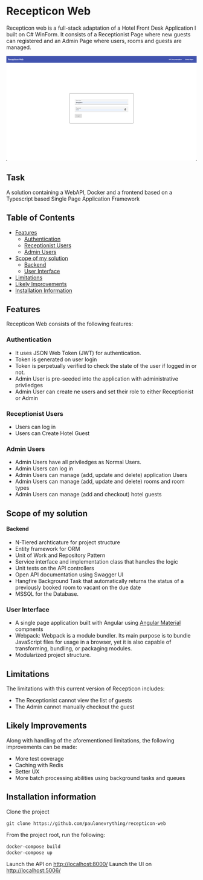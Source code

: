 
# Recepticon Web

Recepticon web is a full-stack adaptation of a Hotel Front Desk Application I built on C# WinForm. It consists of a Receptionist Page where new guests can registered and an Admin Page where users, rooms and guests are managed.

[![Recepticon Landing Page](https://github.com/paulonevrything/recepticon-web/raw/main/landing.png)](https://github.com/paulonevrything/recepticon-web/blob/main/landing.png)

## [](https://github.com/paulonevrything/recepticon-web#task)Task

A solution containing a WebAPI, Docker and a frontend based on a Typescript based Single Page Application Framework

## [](https://github.com/paulonevrything/recepticon-web#table-of-contents)Table of Contents

-   [Features](https://github.com/paulonevrything/recepticon-web#features)
    -   [Authentication](https://github.com/paulonevrything/recepticon-web#authentication)
    -   [Receptionist Users](https://github.com/paulonevrything/recepticon-web#receptionist-users)
    -   [Admin Users](https://github.com/paulonevrything/recepticon-web#admin-users)
-   [Scope of my solution](https://github.com/paulonevrything/recepticon-web#scope-of-my-solution)
    -   [Backend](https://github.com/paulonevrything/recepticon-web#backend)
    -   [User Interface](https://github.com/paulonevrything/recepticon-web#user-interface)
-   [Limitations](https://github.com/paulonevrything/recepticon-web#limitations)
-   [Likely Improvements](https://github.com/paulonevrything/recepticon-web#likely-improvements)
-   [Installation Information](https://github.com/paulonevrything/recepticon-web#installation-information)

## [](https://github.com/paulonevrything/recepticon-web#features)[](https://github.com/paulonevrything/recepticon-web#features)Features

Recepticon Web consists of the following features:

### [](https://github.com/paulonevrything/recepticon-web#authentication)[](https://github.com/paulonevrything/recepticon-web#authentication)Authentication

-   It uses JSON Web Token (JWT) for authentication.
-   Token is generated on user login
-   Token is perpetually verified to check the state of the user if logged in or not.
-   Admin User is pre-seeded into the application with administrative priviledges
-   Admin User can create ne users and set their role to either Receptionist or Admin

### [](https://github.com/paulonevrything/recepticon-web#receptionist-users)[](https://github.com/paulonevrything/recepticon-web#receptionist)Receptionist Users

-   Users can log in
-   Users can Create Hotel Guest

### [](https://github.com/paulonevrything/recepticon-web#admin-users)[](https://github.com/paulonevrything/recepticon-web#admin)Admin Users

-   Admin Users have all priviledges as Normal Users.
-   Admin Users can log in
-   Admin Users can manage (add, update and delete) application Users
-   Admin Users can manage (add, update and delete) rooms and room types
-   Admin Users can manage (add and checkout) hotel guests

## [](https://github.com/paulonevrything/recepticon-web#scope-of-my-solution)[](https://github.com/paulonevrything/recepticon-web#scope)Scope of my solution

#### [](https://github.com/paulonevrything/recepticon-web#backend)[](https://github.com/paulonevrything/recepticon-web#scope-backend)Backend

-   N-Tiered archticature for project structure
-   Entity framework for ORM
-   Unit of Work and Repository Pattern
-   Service interface and implementation class that handles the logic
-   Unit tests on the API controllers
-   Open API documentation using Swagger UI
-   Hangfire Background Task that automatically returns the status of a previously booked room to vacant on the due date
-   MSSQL for the Database.

### [](https://github.com/paulonevrything/recepticon-web#user-interface)[](https://github.com/paulonevrything/recepticon-web#scope-ui)User Interface

-   A single page application built with Angular using  [Angular Material](https://material.angular.io/)  compnents
-   Webpack: Webpack is a module bundler. Its main purpose is to bundle JavaScript files for usage in a browser, yet it is also capable of transforming, bundling, or packaging modules.
-   Modularized project structure.

## [](https://github.com/paulonevrything/recepticon-web#limitations)[](https://github.com/paulonevrything/recepticon-web#limitations)Limitations

The limitations with this current version of Recepticon includes:

-   The Receptionist cannot view the list of guests
-   The Admin cannot manually checkout the guest

## [](https://github.com/paulonevrything/recepticon-web#likely-improvements)[](https://github.com/paulonevrything/recepticon-web#improvements)Likely Improvements

Along with handling of the aforementioned limitations, the following improvements can be made:

-   More test coverage
-   Caching with Redis
-   Better UX
-   More batch processing abilities using background tasks and queues

## [](https://github.com/paulonevrything/recepticon-web#installation-information)[](https://github.com/paulonevrything/recepticon-web#installation)Installation information

Clone the project
```
git clone https://github.com/paulonevrything/recepticon-web
```

From the project root, run the following:
```
docker-compose build
docker-compose up
```
Launch the API on [http://localhost:8000/](http://localhost:8000/)
Launch the UI on [http://localhost:5006/](http://localhost:5006/)